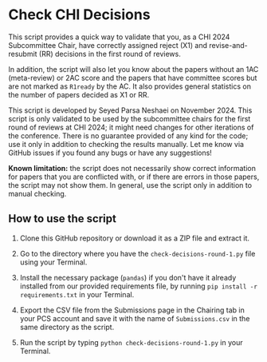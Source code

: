 # Check CHI Decisions

This script provides a quick way to validate that you, as a CHI 2024 Subcommittee Chair, have correctly assigned reject (X1) and revise-and-resubmit (RR) decisions in the first round of reviews.

In addition, the script will also let you know about the papers without an 1AC (meta-review) or 2AC score and the papers that have committee scores but are not marked as `R1ready` by the AC. It also provides general statistics on the number of papers decided as X1 or RR.

This script is developed by Seyed Parsa Neshaei on November 2024. This script is only validated to be used by the subcommittee chairs for the first round of reviews at CHI 2024; it might need changes for other iterations of the conference. There is no guarantee provided of any kind for the code; use it only in addition to checking the results manually. Let me know via GitHub issues if you found any bugs or have any suggestions!

**Known limitation:** the script does not necessarily show correct information for papers that you are conflicted with, or if there are errors in those papers, the script may not show them. In general, use the script only in addition to manual checking.

## How to use the script

1. Clone this GitHub repository or download it as a ZIP file and extract it.

2. Go to the directory where you have the `check-decisions-round-1.py` file using your Terminal.

3. Install the necessary package (`pandas`) if you don't have it already installed from our provided requirements file, by running `pip install -r requirements.txt` in your Terminal.

4. Export the CSV file from the Submissions page in the Chairing tab in your PCS account and save it with the name of `Submissions.csv` in the same directory as the script.

5. Run the script by typing `python check-decisions-round-1.py` in your Terminal.

